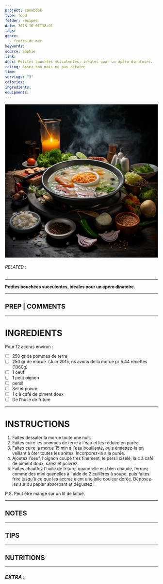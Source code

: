 ```yaml
---
project: cookbook
type: food
folder: recipes
date: 2023-10-01T18:01
tags: 
genre:
  - fruits-de-mer
keywords: 
source: Sophie
link: 
desc: Petites bouchées succulentes, idéales pour un apéro dinatoire.
rating: Assez bon mais ne pas refaire
time: 
servings: "3"
calories: 
ingredients: 
equipments:
---
```


![IMAGE](_default.png)

###### *RELATED* : 
---
**Petites bouchées succulentes, idéales pour un apéro dinatoire.**

---
## PREP | COMMENTS



---
# INGREDIENTS

Pour 12 accras environ :

* [ ]  250 gr de pommes de terre
* [ ] 250 gr de morue  (Juin 2015, ns avons de la morue pr 5.44 recettes (1360g)
* [ ] 1 oeuf
* [ ] 1 petit oignon
* [ ] persil
* [ ] Sel et poivre
* [ ] 1 c à café de piment doux
* [ ] De l'huile de friture

---
# INSTRUCTIONS

1. Faites dessaler la morue toute une nuit.
2. Faites cuire les pommes de terre à l'eau et les réduire en purée.
3. Faites cuire la morue 15 min à l'eau bouillante, puis émiettez-là en veillant à ôter toutes les arêtes. Incorporez-la à la purée.
4. Ajoutez l'oeuf, l'oignon coupé très finement, le persil ciselé, la c à café de piment doux, salez et poivrez.
5. Faites chauffez l'huile de friture, quand elle est bien chaude, formez comme des mini quenelles à l'aide de 2 cuillères à soupe, puis faites frire jusqu'à ce que les accras aient une jolie couleur dorée. Déposez-les sur du papier absorbant et dégustez !

P.S. Peut être mangé sur un lit de laitue.

---
## NOTES



---
## TIPS



---
## NUTRITIONS



---
### *EXTRA* :



